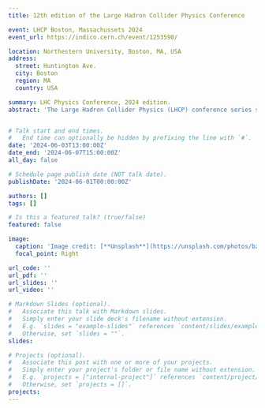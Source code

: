 ```yaml
---
title: 12th edition of the Large Hadron Collider Physics Conference

event: LHCP Boston, Massachussets 2024
event_url: https://indico.cern.ch/event/1253590/

location: Northestern University, Boston, MA, USA
address:
  street: Huntington Ave.
  city: Boston
  region: MA
  country: USA

summary: LHC Physics Conference, 2024 edition.
abstract: 'The Large Hadron Collider Physics (LHCP) conference series started in 2013 after a successful fusion of two international conferences, "Physics at Large Hadron Collider Conference" and "Hadron Collider Physics Symposium". The program of this edition will contain a detailed review of the latest experimental and theoretical results on collider physics, with many final results of the Large Hadron Collider Run 2, potentially a first glimpse of the upgraded accelerator and detector operation in Run 3, and discussions on further research directions within the high energy particle physics community, both in theory and experiment.'


# Talk start and end times.
#   End time can optionally be hidden by prefixing the line with `#`.
date: '2024-06-03T13:00:00Z'
date_end: '2024-06-07T15:00:00Z'
all_day: false

# Schedule page publish date (NOT talk date).
publishDate: '2024-06-01T00:00:00Z'

authors: []
tags: []

# Is this a featured talk? (true/false)
featured: false

image:
  caption: 'Image credit: [**Unsplash**](https://unsplash.com/photos/bzdhc5b3Bxs)'
  focal_point: Right

url_code: ''
url_pdf: ''
url_slides: ''
url_video: ''

# Markdown Slides (optional).
#   Associate this talk with Markdown slides.
#   Simply enter your slide deck's filename without extension.
#   E.g. `slides = "example-slides"` references `content/slides/example-slides.md`.
#   Otherwise, set `slides = ""`.
slides:

# Projects (optional).
#   Associate this post with one or more of your projects.
#   Simply enter your project's folder or file name without extension.
#   E.g. `projects = ["internal-project"]` references `content/project/deep-learning/index.md`.
#   Otherwise, set `projects = []`.
projects:
---
```



